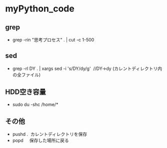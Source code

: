 # myPython_code

## grep
- grep -rin "思考プロセス" . | cut -c 1-500

## sed
- grep -rl DY . | xargs sed -i 's/DY/dy/g'    //DY→dy (カレントディレクトリ内の全ファイル)

## HDD空き容量
- sudo du -shc /home/* 

## その他
- pushd .   カレントディレクトリを保存
- popd       保存した場所に戻る